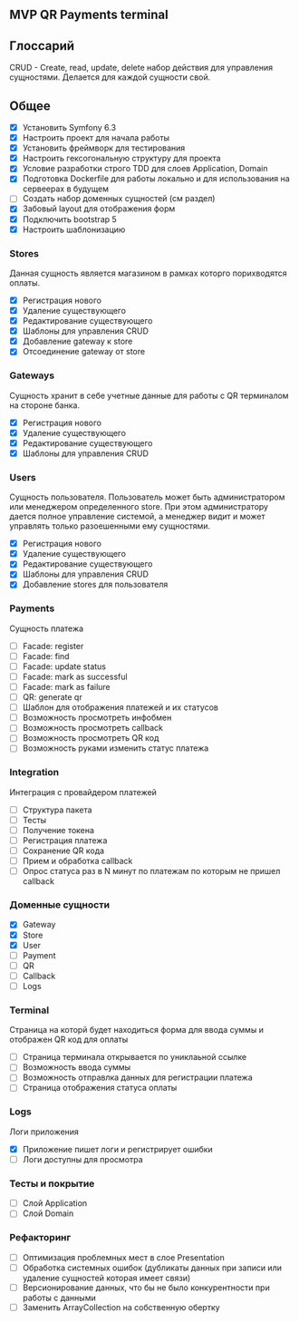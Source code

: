 ## MVP QR Payments terminal

## Глоссарий
CRUD - Create, read, update, delete набор действия для управления сущностями.
Делается для каждой сущности свой.

## Общее
- [X] Установить Symfony 6.3
- [X] Настроить проект для начала работы
- [X] Установить фреймворк для тестирования
- [X] Настроить гексогональную структуру для проекта
- [X] Условие разработки строго TDD для слоев Application, Domain
- [X] Подготовка Dockerfile для работы локально и для использования на сервеерах в будущем
- [ ] Создать набор доменных сущностей (см раздел)
- [X] Забовый layout для отображения форм
- [X] Подключить bootstrap 5
- [X] Настроить шаблонизацию

### Stores
Данная сущность является магазином в рамках которго порихводятся оплаты.
- [X] Регистрация нового
- [X] Удаление существующего
- [X] Редактирование существующего
- [X] Шаблоны для управления CRUD
- [X] Добавление gateway к store 
- [X] Отсоединение gateway от store 

### Gateways
Сущность хранит в себе учетные данные для работы с QR терминалом на стороне банка.
- [X] Регистрация нового
- [X] Удаление существующего
- [X] Редактирование существующего
- [X] Шаблоны для управления CRUD

### Users
Сущность пользователя. Пользователь может быть администратором или менеджером определенного store. При этом администратору дается полное управление системой, а менеджер видит и может управлять только разоешенными ему сущностями.

- [X] Регистрация нового
- [X] Удаление существующего
- [X] Редактирование существующего
- [X] Шаблоны для управления CRUD
- [X] Добавление stores для пользователя

### Payments
Сущность платежа

- [ ] Facade: register
- [ ] Facade: find
- [ ] Facade: update status
- [ ] Facade: mark as successful
- [ ] Facade: mark as failure
- [ ] QR: generate qr
- [ ] Шаблон для отображения платежей и их статусов
- [ ] Возможность просмотреть инфобмен 
- [ ] Возможность просмотреть callback 
- [ ] Возможность просмотреть QR код
- [ ] Возможность руками изменить статус платежа

### Integration
Интеграция с провайдером платежей
- [ ] Структура пакета
- [ ] Тесты
- [ ] Получение токена
- [ ] Регистрация платежа
- [ ] Сохранение QR кода
- [ ] Прием и обработка callback
- [ ] Опрос статуса раз в N минут по платежам по которым не пришел callback 

### Доменные сущности
- [X] Gateway
- [X] Store
- [X] User
- [ ] Payment
- [ ] QR
- [ ] Callback
- [ ] Logs

### Terminal
Страница на которй будет находиться форма для ввода суммы и отображен QR код для оплаты

- [ ] Страница терминала открывается по униклаьной ссылке
- [ ] Возможность ввода суммы
- [ ] Возможность отправлка данных для регистрации платежа
- [ ] Страница отображения статуса оплаты

### Logs
Логи приложения

- [X] Приложение пишет логи и регистрирует ошибки
- [ ] Логи доступны для просмотра

### Тесты и покрытие
- [ ] Слой Application 
- [ ] Слой Domain

### Рефакторинг
- [ ] Оптимизация проблемных мест в слое Presentation
- [ ] Обработка системных ошибок (дубликаты данных при записи или удаление сущностей которая имеет связи)
- [ ] Версионирование данных, что бы не было конкурентности при работы с данными
- [ ] Заменить ArrayCollection на собственную обертку
